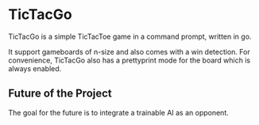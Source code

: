 # TicTacGo
TicTacGo is a simple TicTacToe game in a command prompt, written in go.

It support gameboards of n-size and also comes with a win detection.
For convenience, TicTacGo also has a prettyprint mode for the board which is always enabled.

## Future of the Project
The goal for the future is to integrate a trainable AI as an opponent.
